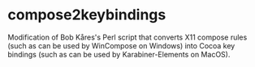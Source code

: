 # compose2keybindings
Modification of Bob Kåres's Perl script that ​converts X11 compose rules (such as can be used by WinCompose on Windows) into Cocoa key bindings (such as can be used by Karabiner-Elements on MacOS).
